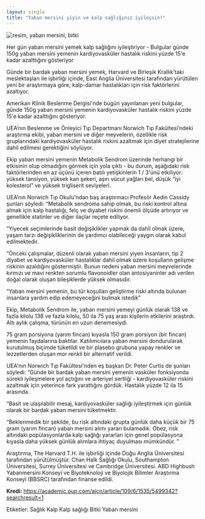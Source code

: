 ```yaml
---
layout: single
title: "Yaban mersini yiyin ve kalp sağlığınız iyileşsin!"
---
```

![resim, yaban mersini, bitki](https://images.unsplash.com/photo-1498557850523-fd3d118b962e?ixlib=rb-1.2.1&ixid=eyJhcHBfaWQiOjEyMDd9&auto=format&fit=crop&w=1350&q=80)

Her gün yaban mersini yemek kalp sağlığını iyileştiriyor - Bulgular günde 150g yaban mersini yemenin kardiyovasküler hastalık riskini yüzde 15'e kadar azalttığını gösteriyor

Günde bir bardak yaban mersini yemek, Harvard ve Birleşik Krallık'taki meslektaşları ile işbirliği içinde, East Anglia Üniversitesi tarafından yürütülen yeni bir araştırmaya göre, kalp-damar hastalıkları için risk faktörlerini azaltıyor.

Amerikan Klinik Beslenme Dergisi'nde bugün yayınlanan yeni bulgular, günde 150g yaban mersini yemenin kardiyovasküler hastalık riskini yüzde 15'e kadar azalttığını gösteriyor.

UEA’nın Beslenme ve Önleyici Tıp Departmanı Norwich Tıp Fakültesi’ndeki araştırma ekibi, yaban mersini ve diğer meyvelerin, özellikle risk gruplarındaki kardiyovasküler hastalık riskini azaltmak için diyet stratejilerine dahil edilmesi gerektiğini söylüyor.

<script async src="//pagead2.googlesyndication.com/pagead/js/adsbygoogle.js"></script>
<ins class="adsbygoogle"
     style="display:block; text-align:center;"
     data-ad-layout="in-article"
     data-ad-format="fluid"
     data-ad-client="ca-pub-7868661326160958"
     data-ad-slot="3072558811"></ins>
<script>
     (adsbygoogle = window.adsbygoogle || []).push({});
</script>

Ekip yaban mersini yemenin Metabolik Sendrom üzerinde herhangi bir etkisinin olup olmadığını görmek için yola çıktı - bu durum, aşağıdaki risk faktörlerinden en az üçünü içeren batılı yetişkinlerin 1 / 3'ünü etkiliyor: yüksek tansiyon, yüksek kan şekeri, aşırı vücut yağları bel, düşük “iyi kolesterol” ve yüksek trigliserit seviyeleri.

UEA’nın Norwich Tıp Okulu'ndan baş araştırmacı Profesör Aedin Cassidy şunları söyledi: “Metabolik sendroma sahip olmak, bu riski kontrol altına almak için kalp hastalığı, felç ve diyabet riskini önemli ölçüde artırıyor ve genellikle statinler ve diğer ilaçlar reçete ediliyor.

“Yiyecek seçimlerinde basit değişiklikler yapmak da dahil olmak üzere, yaşam tarzı değişikliklerinin de yardımcı olabileceği yaygın olarak kabul edilmektedir.

“Önceki çalışmalar, düzenli olarak yaban mersini yiyen insanların, tip 2 diyabet ve kardiyovasküler hastalıklar dahil olmak üzere koşulların gelişme riskinin azaldığını göstermiştir. Bunun nedeni yaban mersini meyvelerinde kırmızı ve mavi renkten sorumlu flavonoidler olan antosiyaninler adı verilen doğal olarak oluşan bileşiklerde yüksek olmasıdır.

“Yaban mersini yemenin, bu tür koşulları geliştirme riski altında bulunan insanlara yardım edip edemeyeceğini bulmak istedik”

<script async src="//pagead2.googlesyndication.com/pagead/js/adsbygoogle.js"></script>
<ins class="adsbygoogle"
     style="display:block; text-align:center;"
     data-ad-layout="in-article"
     data-ad-format="fluid"
     data-ad-client="ca-pub-7868661326160958"
     data-ad-slot="3072558811"></ins>
<script>
     (adsbygoogle = window.adsbygoogle || []).push({});
</script>

Ekip, Metabolik Sendrom ile, yaban mersini yemeyi günlük olarak 138 ve fazla kilolu 138 ve fazla kilolu, 50 ila 75 yaş arası kişilerin etkilerini araştırdı. Altı aylık çalışma, türünün en uzun denemesiydi.

75 gram porsiyona (yarım fincan) kıyasla 150 gram porsiyon (bir fincan) yemenin faydalarına baktılar. Katılımcılara yaban mersini dondurularak kurutulmuş biçimde tüketildi ve bir plasebo grubuna yapay renkler ve lezzetlerden oluşan mor renkli bir alternatif verildi.

UEA'nın Norwich Tıp Fakültesi'nden eş başkan Dr. Peter Curtis de şunları söyledi: “Günde bir bardak yaban mersini yemenin vasküler fonksiyonda sürekli iyileşmelere yol açtığını ve arteriyel sertliği - kardiyovasküler riskini azaltmak için yeterince fark yarattığını gördük. Hastalık yüzde 12 ila 15 arasında.

“Basit ve ulaşılabilir mesaj, kardiyovasküler sağlığı iyileştirmek için günlük olarak bir bardak yaban mersini tüketmektir.

“Beklenmedik bir şekilde, bu risk altındaki grupta günlük daha küçük bir 75 gram (yarım fincan) yaban mersini alımı yararı bulamadık. Obez, risk altındaki popülasyonlarda kalp sağlığı yararları için genel popülasyona kıyasla daha yüksek günlük alımlara ihtiyaç duyulması mümkündür. ”

Araştırma, The Harvard T.H. ile işbirliği içinde Doğu Anglia Üniversitesi tarafından yürütülmüştür. Chan Halk Sağlığı Okulu, Southampton Üniversitesi, Surrey Üniversitesi ve Cambridge Üniversitesi. ABD Highbush Yabanmersini Konseyi ve Biyoteknoloji ve Biyolojik Bilimler Araştırma Konseyi (BBSRC) tarafından finanse edildi.

<p class="notice--info"><strong>Kredi: </strong><a href="https://academic.oup.com/ajcn/article/109/6/1535/5499342?searchresult=1">https://academic.oup.com/ajcn/article/109/6/1535/5499342?searchresult=1</a></p>

Etiketler: <a class="btn btn--primary">Sağlık</a> <a class="btn btn--primary">Kalp</a> <a class="btn btn--primary">Kalp sağlığı</a> <a class="btn btn--primary">Bitki</a> <a class="btn btn--primary">Yaban mersini</a>
